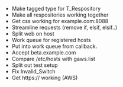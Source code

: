 * Make tagged type for T_Respository
* Make all respositories working together
* Get css working for example.com:8088
* Streamline requests (remove if, elsif, elsif..)
* Split web on host
* Work queue for registered hosts
* Put into work queue from callback.
* Accept beta.example.com
* Compare /etc/hosts with gaws.list
* Split out test setup
* Fix Invalid_Switch
* Get https:// working (AWS)

